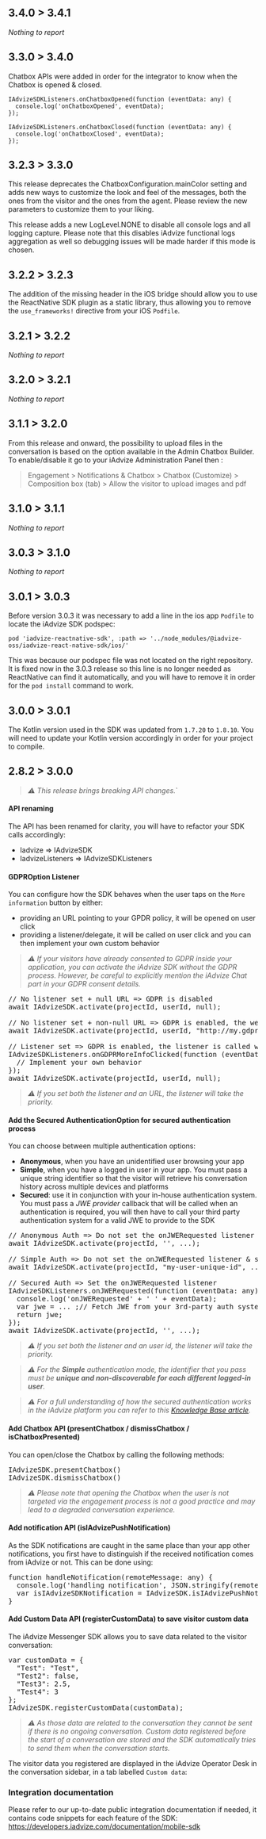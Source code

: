 ## 3.4.0 > 3.4.1

*Nothing to report*

## 3.3.0 > 3.4.0

Chatbox APIs were added in order for the integrator to know when the Chatbox is opened & closed.
```
IAdvizeSDKListeners.onChatboxOpened(function (eventData: any) {
  console.log('onChatboxOpened', eventData);
});

IAdvizeSDKListeners.onChatboxClosed(function (eventData: any) {
  console.log('onChatboxClosed', eventData);
});
```

## 3.2.3 > 3.3.0

This release deprecates the ChatboxConfiguration.mainColor setting and adds new ways to customize the look and feel of the messages, both the ones from the visitor and the ones from the agent. Please review the new parameters to customize them to your liking.

This release adds a new LogLevel.NONE to disable all console logs and all logging capture. Please note that this disables iAdvize functional logs aggregation as well so debugging issues will be made harder if this mode is chosen.


## 3.2.2 > 3.2.3

The addition of the missing header in the iOS bridge should allow you to use the ReactNative SDK plugin as a static library, thus allowing you to remove the `use_frameworks!` directive from your iOS `Podfile`.

## 3.2.1 > 3.2.2

*Nothing to report*

## 3.2.0 > 3.2.1

*Nothing to report*

## 3.1.1 > 3.2.0

From this release and onward, the possibility to upload files in the conversation is based on the option
available in the Admin Chatbox Builder. To enable/disable it go to your iAdvize Administration Panel then :
> Engagement > Notifications & Chatbox > Chatbox (Customize) > Composition box (tab) > Allow the visitor to upload images and pdf

## 3.1.0 > 3.1.1

*Nothing to report*

## 3.0.3 > 3.1.0

*Nothing to report*

## 3.0.1 > 3.0.3

Before version 3.0.3 it was necessary to add a line in the ios app `Podfile` to locate the iAdvize SDK podspec: 

```
pod 'iadvize-reactnative-sdk', :path => '../node_modules/@iadvize-oss/iadvize-react-native-sdk/ios/'
```

This was because our podspec file was not located on the right repository. It is fixed now in the 3.0.3 release so this line is no longer needed as ReactNative can find it automatically, and you will have to remove it in order for the `pod install` command to work.


## 3.0.0 > 3.0.1

The Kotlin version used in the SDK was updated from `1.7.20` to `1.8.10`. You will need to update your
Kotlin version accordingly in order for your project to compile.

## 2.8.2 > 3.0.0

> *⚠️ This release brings breaking API changes.*`

#### API renaming
The API has been renamed for clarity, you will have to refactor your SDK calls accordingly:
- Iadvize => IAdvizeSDK
- IadvizeListeners => IAdvizeSDKListeners

#### GDPROption Listener

You can configure how the SDK behaves when the user taps on the `More information` button by either:

- providing an URL pointing to your GPDR policy, it will be opened on user click
- providing a listener/delegate, it will be called on user click and you can then implement your own custom behavior

> *⚠️ If your visitors have already consented to GDPR inside your application, you can activate the iAdvize SDK without the GDPR process. However, be careful to explicitly mention the iAdvize Chat part in your GDPR consent details.*

<pre class="prettyprint">
// No listener set + null URL => GDPR is disabled
await IAdvizeSDK.activate(projectId, userId, null);

// No listener set + non-null URL => GDPR is enabled, the webpage opens when user click on more info button
await IAdvizeSDK.activate(projectId, userId, "http://my.gdpr.rules.com");

// Listener set => GDPR is enabled, the listener is called when user click on more info button
IAdvizeSDKListeners.onGDPRMoreInfoClicked(function (eventData: any) {
  // Implement your own behavior
});
await IAdvizeSDK.activate(projectId, userId, null);
</pre>

> *⚠️ If you set both the listener and an URL, the listener will take the priority.*


#### Add the Secured AuthenticationOption for secured authentication process

You can choose between multiple authentication options:

- **Anonymous**, when you have an unidentified user browsing your app
- **Simple**, when you have a logged in user in your app. You must pass a unique string identifier so that the visitor will retrieve his conversation history across multiple devices and platforms
- **Secured**: use it in conjunction with your in-house authentication system. You must pass a *JWE provider* callback that will be called when an authentication is required, you will then have to call your third party authentication system for a valid JWE to provide to the SDK

<pre class="prettyprint">
// Anonymous Auth => Do not set the onJWERequested listener & set an empty userId
await IAdvizeSDK.activate(projectId, '', ...);

// Simple Auth => Do not set the onJWERequested listener & set a non-empty userId
await IAdvizeSDK.activate(projectId, "my-user-unique-id", ...);

// Secured Auth => Set the onJWERequested listener
IAdvizeSDKListeners.onJWERequested(function (eventData: any) {
  console.log('onJWERequested' + ' ' + eventData);
  var jwe = ... ;// Fetch JWE from your 3rd-party auth system
  return jwe;
});
await IAdvizeSDK.activate(projectId, '', ...);
</pre>

> *⚠️ If you set both the listener and an user id, the listener will take the priority.*

> *⚠️ For the __Simple__ authentication mode, the identifier that you pass must be __unique and non-discoverable for each different logged-in user__.*

> *⚠️ For a full understanding of how the secured authentication works in the iAdvize platform you can refer to this [Knowledge Base article](https://help.iadvize.com/hc/fr/articles/6043078724626-Messagerie-authentifi%C3%A9e-iAdvize-impl%C3%A9mentation-c%C3%B4t%C3%A9-client-web).*

#### Add Chatbox API (presentChatbox / dismissChatbox / isChatboxPresented)

You can open/close the Chatbox by calling the following methods:

<pre class="prettyprint">
IAdvizeSDK.presentChatbox()
IAdvizeSDK.dismissChatbox()
</pre>

> *⚠️ Please note that opening the Chatbox when the user is not targeted via the engagement process is not a good practice and may lead to a degraded conversation experience.*

#### Add notification API (isIAdvizePushNotification)

As the SDK notifications are caught in the same place than your app other notifications, you first have to distinguish if the received notification comes from iAdvize or not. This can be done using:

<pre class="prettyprint">
function handleNotification(remoteMessage: any) {
  console.log('handling notification', JSON.stringify(remoteMessage));
  var isIAdvizeSDKNotification = IAdvizeSDK.isIAdvizePushNotification(remoteMessage.data)
}
</pre>

#### Add Custom Data API (registerCustomData) to save visitor custom data

The iAdvize Messenger SDK allows you to save data related to the visitor conversation:

<pre class="prettyprint">
var customData = {
  "Test": "Test",
  "Test2": false,
  "Test3": 2.5,
  "Test4": 3
};
IAdvizeSDK.registerCustomData(customData);
</pre>

> *⚠️ As those data are related to the conversation they cannot be sent if there is no ongoing conversation. Custom data registered before the start of a conversation are stored and the SDK automatically tries to send them when the conversation starts.*

The visitor data you registered are displayed in the iAdvize Operator Desk in the conversation sidebar, in a tab labelled  `Custom data`:

### Integration documentation

Please refer to our up-to-date public integration documentation if needed, it contains code snippets
for each feature of the SDK:
https://developers.iadvize.com/documentation/mobile-sdk
